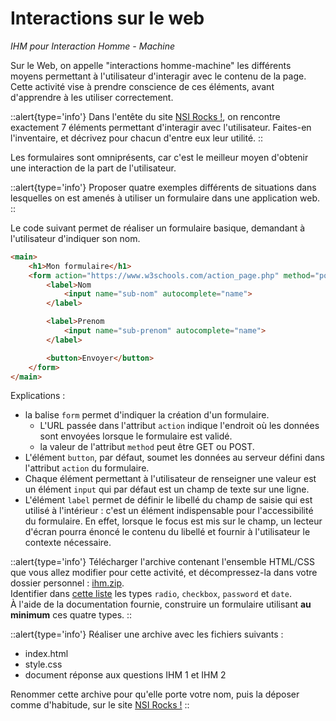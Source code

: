 # Interactions sur le web
*IHM pour Interaction Homme - Machine*

Sur le Web, on appelle "interactions homme-machine" les différents moyens permettant à l'utilisateur d'interagir avec le contenu de la page. Cette activité vise à prendre conscience de ces éléments, avant d'apprendre à les utiliser correctement.  

::alert{type='info'}
Dans l'entête du site [NSI Rocks !](https://nsi.rocks), on rencontre exactement 7 éléments permettant d'interagir avec l'utilisateur. Faites-en l'inventaire, et décrivez pour chacun d'entre eux leur utilité.
::

Les formulaires sont omniprésents, car c'est le meilleur moyen d'obtenir une interaction de la part de l'utilisateur.

::alert{type='info'}
Proposer quatre exemples différents de situations dans lesquelles on est amenés à utiliser un formulaire dans une application web.
::

Le code suivant permet de réaliser un formulaire basique, demandant à l'utilisateur d'indiquer son nom.

```html
<main>
    <h1>Mon formulaire</h1>
    <form action="https://www.w3schools.com/action_page.php" method="post">
        <label>Nom 
            <input name="sub-nom" autocomplete="name">
        </label>

        <label>Prenom 
            <input name="sub-prenom" autocomplete="name">
        </label>

        <button>Envoyer</button>
    </form>
</main>
```
Explications :  

- la balise `form` permet d'indiquer la création d'un formulaire.  
    - L'URL passée dans l'attribut `action` indique l'endroit où les données sont envoyées lorsque le formulaire est validé.  
    - la valeur de l'attribut `method` peut être GET ou POST.  
- L'élément `button`, par défaut, soumet les données au serveur défini dans l'attribut `action` du formulaire.  
- Chaque élément permettant à l'utilisateur de renseigner une valeur est un élément `input` qui par défaut est un champ de texte sur une ligne.  
- L'élément `label` permet de définir le libellé du champ de saisie qui est utilisé à l'intérieur : c'est un élément indispensable pour l'accessibilité du formulaire. En effet, lorsque le focus est mis sur le champ, un lecteur d'écran pourra énoncé le contenu du libellé et fournir à l'utilisateur le contexte nécessaire.

::alert{type='info'}
Télécharger l'archive contenant l'ensemble HTML/CSS que vous allez modifier pour cette activité, et décompressez-la dans votre dossier personnel : [ihm.zip](https://github.com/mathieunicolas/nsi/raw/master/docs/files/ihm.zip).  
Identifier dans [cette liste](https://developer.mozilla.org/fr/docs/Web/HTML/Element/input#les_diff%C3%A9rents_types_de_champs_input) les types `radio`, `checkbox`, `password` et `date`.  
À l'aide de la documentation fournie, construire un formulaire utilisant **au minimum** ces quatre types.
::

::alert{type='info'}
Réaliser une archive avec les fichiers suivants :

- index.html
- style.css
- document réponse aux questions IHM 1 et IHM 2

Renommer cette archive pour qu'elle porte votre nom, puis la déposer comme d'habitude, sur le site [NSI Rocks !](https://nsi.rocks)
::